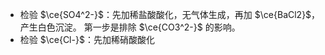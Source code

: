 - 检验 $\ce{SO4^2-}$：先加稀盐酸酸化，无气体生成，再加 $\ce{BaCl2}$，产生白色沉淀。
  第一步是排除 $\ce{CO3^2-}$ 的影响。
- 检验 $\ce{Cl-}$：先加稀硝酸酸化
